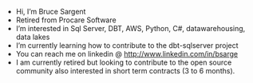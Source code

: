 - Hi, I’m Bruce Sargent
- Retired from Procare Software
- I’m interested in Sql Server, DBT, AWS, Python, C#, datawarehousing, data lakes
- I’m currently learning how to contribute to the dbt-sqlserver project
- You can reach me on linkedin @ http://www.linkedin.com/in/bsarge
- I am currently retired but looking to contribute to the open source community also interested in short term contracts (3 to 6 months).

<!---
bsarge88/bsarge88 is a ✨ special ✨ repository because its `README.md` (this file) appears on your GitHub profile.
You can click the Preview link to take a look at your changes.
--->
